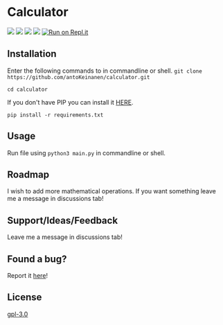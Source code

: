 # Calculator

![](https://img.shields.io/github/stars/antoKeinanen/calculator) 
![](https://img.shields.io/github/forks/antoKeinanen/calculator)
![](https://img.shields.io/github/release/antoKeinanen/calculator) 
![](https://img.shields.io/github/issues/antoKeinanen/calculator)
[![Run on Repl.it](https://repl.it/badge/github/antoKeinanen/calculator)](https://repl.it/github/antoKeinanen/calculator)

## Installation
Enter the following commands to in commandline or shell.
``git clone https://github.com/antoKeinanen/calculator.git``

``cd calculator``

If you don't have PIP you can install it [HERE](https://pip.pypa.io/en/stable/installing/).

``pip install -r requirements.txt``

## Usage
Run file using ``python3 main.py`` in commandline or shell.

## Roadmap
I wish to add more mathematical operations. If you want something leave me a message in discussions tab!

## Support/Ideas/Feedback
Leave me a message in discussions tab!

## Found a bug?
Report it [here](https://github.com/antoKeinanen/calculator/issues/new?assignees=&labels=&template=bug_report.md&title=)!

## License
[gpl-3.0](https://choosealicense.com/licenses/gpl-3.0/)
